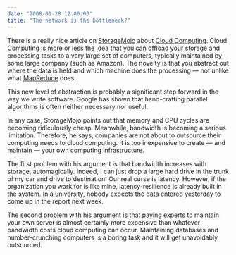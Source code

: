 ```yaml
---
date: "2008-01-28 12:00:00"
title: "The network is the bottleneck?"
---
```




There is a really nice article on [StorageMojo](http://storagemojo.com/2008/01/27/cloud-computing-is-foggy-thinking/) about [Cloud Computing](https://en.wikipedia.org/wiki/Cloud_computing). Cloud Computing is more or less the idea that you can offload your storage and processing tasks to a very large set of computers, typically maintained by some large company (such as Amazon). The novelty is that you abstract out where the data is held and which machine does the processing &mdash; not unlike what [MapReduce](https://en.wikipedia.org/wiki/MapReduce) does.

This new level of abstraction is probably a significant step forward in the way we write software. Google has shown that hand-crafting parallel algorithms is often neither necessary nor useful.

In any case, StorageMojo points out that memory and CPU cycles are becoming ridiculously cheap. Meanwhile, bandwidth is becoming a serious limitation. Therefore, he says, companies are not about to outsource their computing needs to cloud computing. It is too inexpensive to create &mdash; and maintain &mdash; your own computing infrastructure.

The first problem with his argument is that bandwidth increases with storage, automagically. Indeed, I can just drop a large hard drive in the trunk of my car and drive to destination! Our real curse is latency. However, if the organization you work for is like mine, latency-resilience is already built in the system. In a university, nobody expects the data entered yesterday to come up in the report next week. 

The second problem with his argument is that paying experts to maintain your own server is almost certainly more expensive than whatever bandwidth costs cloud computing can occur. Maintaining databases and number-crunching computers is a boring task and it will get unavoidably outsourced.

